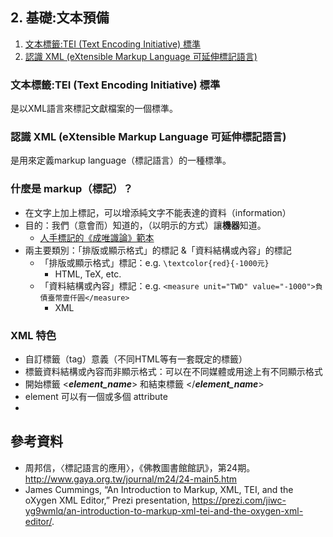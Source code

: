 ## 2. 基礎:文本預備
1. [文本標籤:TEI (Text Encoding Initiative) 標準](#文本標籤tei-text-encoding-initiative-標準)
1. [認識 XML (eXtensible Markup Language 可延伸標記語言)](認識-xml-extensible-markup-language-可延伸標記語言)

### 文本標籤:TEI (Text Encoding Initiative) 標準
是以XML語言來標記文獻檔案的一個標準。


### 認識 XML (eXtensible Markup Language 可延伸標記語言)
是用來定義markup language（標記語言）的一種標準。


### 什麼是 markup（標記）？
* 在文字上加上標記，可以增添純文字不能表達的資料（information）
* 目的：我們（意會而）知道的，（以明示的方式）讓**機器**知道。
  * [人手標記的《成唯識論》範本](http://kobayashi.jimbou.net/catalog/images/products/c2200/34672.jpg)
* 兩主要類別：「排版或顯示格式」的標記 &「資料結構或內容」的標記 
  * 「排版或顯示格式」標記：e.g. `\textcolor{red}{-1000元}`
    * HTML, TeX, etc.
  * 「資料結構或內容」標記：e.g. `<measure unit="TWD" value="-1000">負債臺幣壹仟圓</measure>`
    * XML

### XML 特色
* 自訂標籤（tag）意義（不同HTML等有一套既定的標籤）
* 標籤資料結構或內容而非顯示格式：可以在不同媒體或用途上有不同顯示格式
* 開始標籤 <**_element\_name_**> 和結束標籤 </**_element\_name_**>
* element 可以有一個或多個 attribute
* 

## 參考資料
* 周邦信，〈標記語言的應用〉，《佛教圖書館館訊》，第24期。<http://www.gaya.org.tw/journal/m24/24-main5.htm>
* James Cummings, “An Introduction to Markup, XML, TEI, and the oXygen XML Editor,” Prezi presentation, https://prezi.com/jiwc-yg9wmlq/an-introduction-to-markup-xml-tei-and-the-oxygen-xml-editor/.
